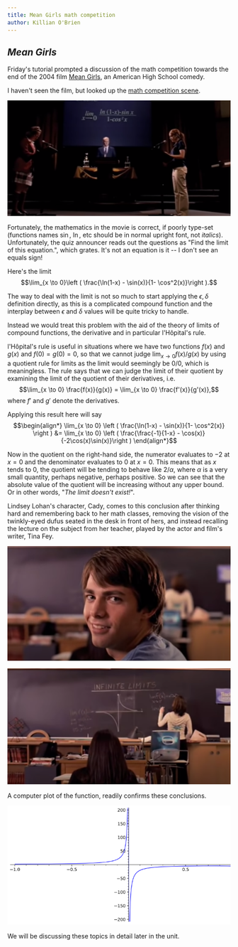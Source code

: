 ```yaml
---
title: Mean Girls math competition
author: Killian O'Brien
---
```


## *Mean Girls*

Friday's tutorial prompted a discussion of the math competition towards the end of the 2004 film [Mean Girls](https://www.imdb.com/title/tt0377092/), an American High School comedy.

I haven't seen the film, but looked up the <a href="https://www.youtube.com/watch?v=qscPswsNzpw" target="_blank">math competition scene</a>.

![What is the limit?](meangirls.png)

Fortunately, the mathematics in the movie is correct, if poorly type-set (functions names $\sin$, $\ln$, etc should be in normal upright font, not *italics*). Unfortunately, the quiz announcer reads out the questions as "Find the limit of this equation.", which grates. It's not an equation is it -- I don't see an equals sign!

Here's the limit
$$\lim_{x \to 0}\left ( \frac{\ln(1-x) - \sin(x)}{1- \cos^2(x)}\right ).$$

The way to deal with the limit is not so much to start applying the $\epsilon, \delta$ definition directly, as this is a complicated compound function and the interplay between $\epsilon$ and $\delta$ values will be quite tricky to handle. 

Instead we would treat this problem with the aid of the theory of limits of compound functions, the derivative and in particular l'Ho&#770;pital's rule.

l'Ho&#770;pital's rule is useful in situations where we have two functions $f(x)$ and $g(x)$ and $f(0)=g(0)=0$, so that we cannot judge $\lim_{x \to 0}f(x)/g(x)$ by using a quotient rule for limits as the limit would seemingly be $0/0$, which is meaningless. The rule says that we can judge the limit of their quotient by examining the limit of the quotient of their derivatives, i.e.
$$\lim_{x \to 0} \frac{f(x)}{g(x)}
= \lim_{x \to 0} \frac{f'(x)}{g'(x)},$$
where $f'$ and $g'$ denote the derivatives. 

Applying this result here will say 
$$\begin{align*}
\lim_{x \to 0} \left ( \frac{\ln(1-x) - \sin(x)}{1- \cos^2(x)} \right )
&= \lim_{x \to 0} \left ( \frac{\frac{-1}{1-x} - \cos(x)}{-2\cos(x)\sin(x)}\right )
\end{align*}$$

Now in the quotient on the right-hand side, the numerator evaluates to $-2$ at $x=0$ and the denominator evaluates to $0$ at $x=0$. This means that as $x$ tends to $0$, the quotient will be tending to behave like $2/\alpha$, where $\alpha$ is a very small quantity, perhaps negative, perhaps positive. So we can see that the absolute value of the quotient will be increasing without any upper bound. Or in other words, "*The limit doesn't exist!*".

Lindsey Lohan's character, Cady, comes to this conclusion after thinking hard and remembering back to her math classes, removing the vision of the twinkly-eyed dufus seated in the desk in front of hers, and instead recalling the lecture on the subject from her teacher, played by the actor and film's writer, Tina Fey. 

![The distraction](dufus.png)

![The realisation](teacher.png)

A computer plot of the function, readily confirms these conclusions. 

![Plot of $(\ln(1-x)-\sin(x))/(1-\cos^2(x))$](plot.png)

We will be discussing these topics in detail later in the unit. 



